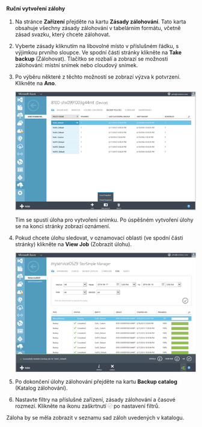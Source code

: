 
<!--author=SharS last changed: 9/15/15-->


#### Ruční vytvoření zálohy

1. Na stránce **Zařízení** přejděte na kartu **Zásady zálohování**. Tato karta obsahuje všechny zásady zálohování v tabelárním formátu, včetně zásad svazku, který chcete zálohovat.

2. Vyberte zásady kliknutím na libovolné místo v příslušném řádku, s výjimkou prvního sloupce. Ve spodní části stránky klikněte na **Take backup** (Zálohovat). Tlačítko se rozbalí a zobrazí se možnosti zálohování: místní snímek nebo cloudový snímek. 

3. Po výběru některé z těchto možností se zobrazí výzva k potvrzení. Klikněte na **Ano**. 

    ![Ruční vytvoření zálohy](./media/storsimple-create-manual-backup/HCS_CreateManualBackup1-include.png)
 
    Tím se spustí úloha pro vytvoření snímku. Po úspěšném vytvoření úlohy se na konci stránky zobrazí oznámení.

4. Pokud chcete úlohu sledovat, v oznamovací oblasti (ve spodní části stránky) klikněte na **View Job** (Zobrazit úlohu). 

    ![Sledování ručního zálohování](./media/storsimple-create-manual-backup/HCS_CreateManualBackup2-include.png)

5. Po dokončení úlohy zálohování přejděte na kartu **Backup catalog** (Katalog zálohování).

6. Nastavte filtry na příslušné zařízení, zásady zálohování a časové rozmezí. Klikněte na ikonu zaškrtnutí ![ikona zaškrtnutí](./media/storsimple-create-manual-backup/HCS_CheckIcon-include.png) po nastavení filtrů.

  Záloha by se měla zobrazit v seznamu sad záloh uvedených v katalogu.



<!--HONumber=sep16_HO2-->


